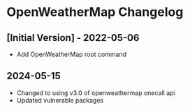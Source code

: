 # OpenWeatherMap Changelog

## [Initial Version] - 2022-05-06
- Add OpenWeatherMap root command

## 2024-05-15
- Changed to using v3.0 of openweathermap onecall api
- Updated vulnerable packages